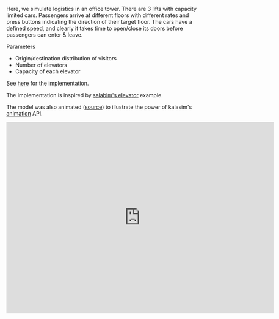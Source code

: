 <!--## Elevators-->

Here, we simulate logistics in an office tower. There are 3 lifts with capacity limited cars. Passengers arrive at different floors with different rates and press buttons indicating the direction of their target floor. The cars have a defined speed, and clearly it takes time to open/close its doors before passengers can enter & leave.

Parameters

* Origin/destination distribution of visitors
* Number of elevators
* Capacity of each elevator

See [here](https://github.com/holgerbrandl/kalasim/blob/master/src/test/kotlin/org/kalasim/examples/elevator/Elevator.kt) for the implementation.

The implementation is inspired by [salabim's elevator](https://github.com/salabim/salabim/blob/master/sample%20models/Elevator.py) example.


The model was also animated ([source](https://github.com/holgerbrandl/kalasim/blob/master/modules/animation/src/test/kotlin/org/kalasim/animation/examples/elevator/ElevatorAnimated.kt)) to illustrate the power of kalasim's [animation](../animation/animation.md) API.

<div class="video-wrapper">
  <iframe width="700" height="500" src="https://www.youtube.com/embed/KwBeon-rXdw" frameborder="0" allowfullscreen></iframe>
</div>


